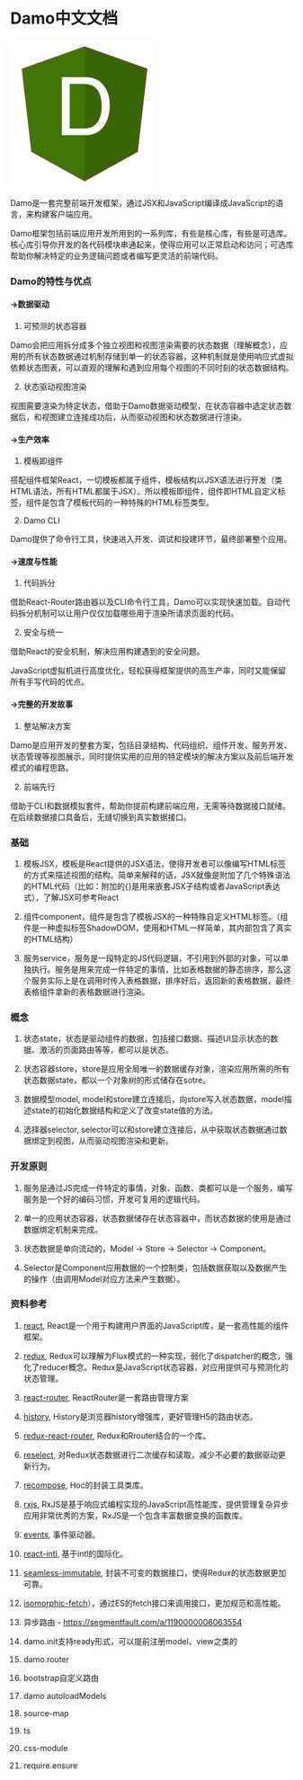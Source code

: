 # Damo中文文档
![brand](brand.png)

Damo是一套完整前端开发框架，通过JSX和JavaScript编译成JavaScript的语言，来构建客户端应用。

Damo框架包括前端应用开发所用到的一系列库，有些是核心库，有些是可选库。核心库引导你开发的各代码模块串通起来，使得应用可以正常启动和访问；可选库帮助你解决特定的业务逻辑问题或者编写更灵活的前端代码。

### Damo的特性与优点

#### →数据驱动

1. 可预测的状态容器

  Damo会把应用拆分成多个独立视图和视图渲染需要的状态数据（理解概念），应用的所有状态数据通过机制存储到单一的状态容器，这种机制就是使用响应式虚拟依赖状态图表，可以直观的理解和遇到应用每个视图的不同时刻的状态数据结构。

2. 状态驱动视图渲染

  视图需要渲染为特定状态，借助于Damo数据驱动模型，在状态容器中选定状态数据后，和视图建立连接成功后，从而驱动视图和状态数据进行渲染。

#### →生产效率

1. 模板即组件

  搭配组件框架React，一切模板都属于组件，模板结构以JSX语法进行开发（类HTML语法，所有HTML都属于JSX）。所以模板即组件，组件即HTML自定义标签，组件是包含了模板代码的一种特殊的HTML标签类型。

2. Damo CLI

  Damo提供了命令行工具，快速进入开发、调试和投建环节，最终部署整个应用。

#### →速度与性能

1. 代码拆分

  借助React-Router路由器以及CLI命令行工具，Damo可以实现快速加载。自动代码拆分机制可以让用户仅仅加载哪些用于渲染所请求页面的代码。

2. 安全与统一

  借助React的安全机制，解决应用构建遇到的安全问题。

  JavaScript虚拟机进行高度优化，轻松获得框架提供的高生产率，同时又能保留所有手写代码的优点。

#### →完整的开发故事

1. 整站解决方案

  Damo是应用开发的整套方案，包括目录结构、代码组织、组件开发、服务开发、状态管理等视图展示，同时提供实用的应用的特定模块的解决方案以及前后端开发模式的编程思路。

2. 前端先行

  借助于CLI和数据模拟套件，帮助你提前构建前端应用，无需等待数据接口就绪。在后续数据接口具备后，无缝切换到真实数据接口。

### 基础

1. 模板JSX，模板是React提供的JSX语法，使得开发者可以像编写HTML标签的方式来描述视图的结构。简单来解释的话，JSX就像是附加了几个特殊语法的HTML代码（比如：附加的{}是用来嵌套JSX子结构或者JavaScript表达式），了解JSX可参考React

2. 组件component，组件是包含了模板JSX的一种特殊自定义HTML标签。（组件是一种虚拟标签ShadowDOM，使用和HTML一样简单，其内部包含了真实的HTML结构）

3. 服务service，服务是一段特定的JS代码逻辑，不引用到外部的对象，可以单独执行。服务是用来完成一件特定的事情，比如表格数据的静态排序，那么这个服务实际上是在调用时传入表格数据，排序好后，返回新的表格数据，最终表格组件拿新的表格数据进行渲染。

### 概念

1. 状态state，状态是驱动组件的数据，包括接口数据、描述UI显示状态的数据、激活的页面路由等等，都可以是状态。

2. 状态容器store，store是应用全局唯一的数据缓存对象，渲染应用所需的所有状态数据state，都以一个对象树的形式储存在sotre。

3. 数据模型model, model和store建立连接后，向store写入状态数据，model描述state的初始化数据结构和定义了改变state值的方法。

4. 选择器selector, selector可以和store建立连接后，从中获取状态数据通过数据绑定到视图，从而驱动视图渲染和更新。

### 开发原则

1. 服务是通过JS完成一件特定的事情，对象、函数、类都可以是一个服务，编写服务是一个好的编码习惯，开发可复用的逻辑代码。

2. 单一的应用状态容器，状态数据储存在状态容器中，而状态数据的使用是通过数据绑定机制来完成。

3. 状态数据是单向流动的，Model -> Store -> Selector -> Component。

4. Selector是Component应用数据的一个控制类，包括数据获取以及数据产生的操作（由调用Model对应方法来产生数据）。

### 资料参考

1. [react](https://github.com/facebook/react), React是一个用于构建用户界面的JavaScript库，是一套高性能的组件框架。
2. [redux](https://github.com/reactjs/redux), Redux可以理解为Flux模式的一种实现，弱化了dispatcher的概念，强化了reducer概念。Redux是JavaScript状态容器，对应用提供可与预测化的状态管理。
3. [react-router](https://github.com/reactjs/react-router), ReactRouter是一套路由管理方案
4. [history](https://github.com/mjackson/history), History是浏览器history增强库，更好管理H5的路由状态。
5. [redux-react-router](https://github.com/reactjs/react-router-redux), Redux和Rrouter结合的一个库。
6. [reselect](https://github.com/reactjs/reselect), 对Redux状态数据进行二次缓存和读取，减少不必要的数据驱动更新行为。
7. [recompose](https://github.com/acdlite/recompose), Hoc的封装工具类库。
8. [rxjs](https://github.com/ReactiveX/rxjs), RxJS是基于响应式编程实现的JavaScript高性能库，提供管理复杂异步应用非常优秀的方案，RxJS是一个包含丰富数据变换的函数库。
9. [events](https://github.com/Gozala/events), 事件驱动器。
10. [react-intl](https://www.npmjs.com/package/react-intl), 基于intl的国际化。
11. [seamless-immutable](https://www.npmjs.com/package/seamless-immutable), 封装不可变的数据接口，使得Redux的状态数据更加可靠。
12. [isomorphic-fetch](https://www.npmjs.com/package/isomorphic-fetch)），通过ES的fetch接口来调用接口，更加规范和高性能。
13. 异步路由 - https://segmentfault.com/a/1190000006063554


1. damo.init支持ready形式，可以提前注册model、view之类的
2. damo.router
3. bootstrap自定义路由
4. damo autoloadModels
5. source-map
6. ts
7. css-module
8. require.ensure
